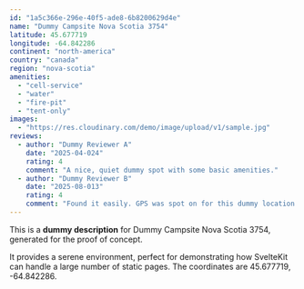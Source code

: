 ```yaml
---
id: "1a5c366e-296e-40f5-ade8-6b8200629d4e"
name: "Dummy Campsite Nova Scotia 3754"
latitude: 45.677719
longitude: -64.842286
continent: "north-america"
country: "canada"
region: "nova-scotia"
amenities:
  - "cell-service"
  - "water"
  - "fire-pit"
  - "tent-only"
images:
  - "https://res.cloudinary.com/demo/image/upload/v1/sample.jpg"
reviews:
  - author: "Dummy Reviewer A"
    date: "2025-04-024"
    rating: 4
    comment: "A nice, quiet dummy spot with some basic amenities."
  - author: "Dummy Reviewer B"
    date: "2025-08-013"
    rating: 4
    comment: "Found it easily. GPS was spot on for this dummy location."
---
```


This is a **dummy description** for Dummy Campsite Nova Scotia 3754, generated for the proof of concept.

It provides a serene environment, perfect for demonstrating how SvelteKit can handle a large number of static pages. The coordinates are 45.677719, -64.842286.
